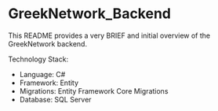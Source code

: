 # GreekNetwork_Backend

This README provides a very BRIEF and initial overview of the GreekNetwork backend.

Technology Stack:
* Language: C#
* Framework: Entity
* Migrations: Entity Framework Core Migrations
* Database: SQL Server

